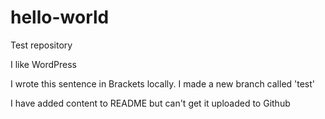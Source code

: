 # hello-world
Test repository

I like WordPress

I wrote this sentence in Brackets locally. I made a new branch called 'test'

I have added content to README but can't get it uploaded to Github
